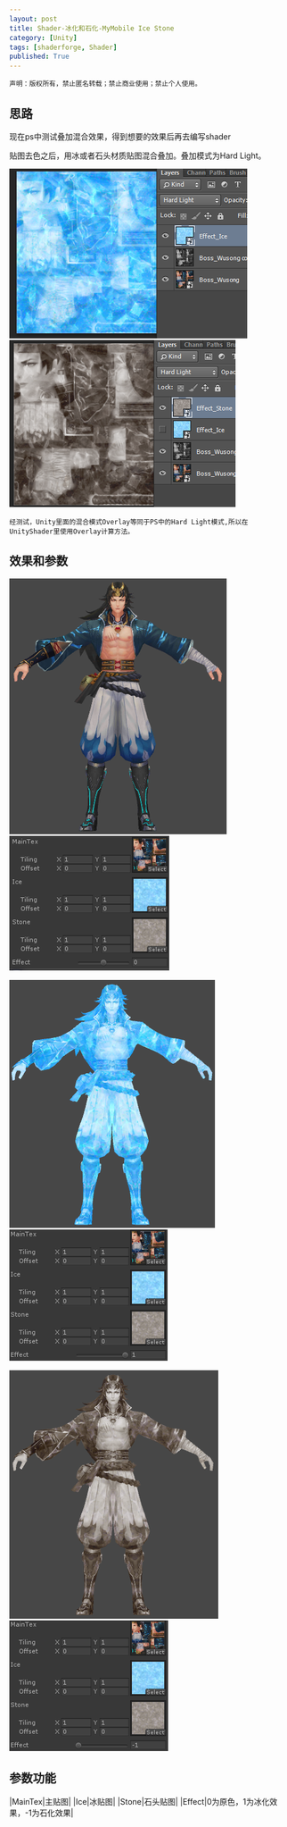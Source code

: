 ```yaml
---
layout: post
title: Shader-冰化和石化-MyMobile Ice Stone
category: [Unity]
tags: [shaderforge, Shader]
published: True
---
```



`声明：版权所有，禁止匿名转载；禁止商业使用；禁止个人使用。`


## 思路 ##
现在ps中测试叠加混合效果，得到想要的效果后再去编写shader

贴图去色之后，用冰或者石头材质贴图混合叠加。叠加模式为Hard Light。

<left>
	<img src="/public/img/Shader-冰化石化/1.png">
	<img src="/public/img/Shader-冰化石化/2.png">
	</left>
	
`经测试，Unity里面的混合模式Overlay等同于PS中的Hard Light模式,所以在UnityShader里使用Overlay计算方法。`


## 效果和参数 ##
<left>
	<img src="/public/img/Shader-冰化石化/3.png"> <img src="/public/img/Shader-冰化石化/4.png">
	</left>
<p></p>
<left>
	<img src="/public/img/Shader-冰化石化/5.png"> <img src="/public/img/Shader-冰化石化/6.png">
	</left>
<p></p>
<left>
	<img src="/public/img/Shader-冰化石化/7.png"> <img src="/public/img/Shader-冰化石化/8.png">
	</left>
	
	
## 参数功能 ##

|MainTex|主贴图|
|Ice|冰贴图|
|Stone|石头贴图|
|Effect|0为原色，1为冰化效果，-1为石化效果|
